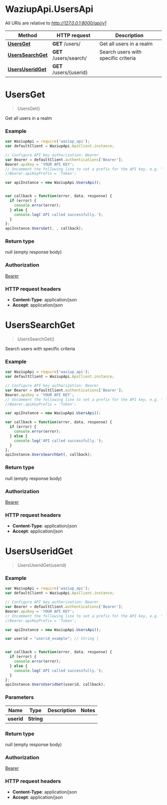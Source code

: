 # WaziupApi.UsersApi

All URIs are relative to *http://127.0.0.1:8000/api/v1*

Method | HTTP request | Description
------------- | ------------- | -------------
[**UsersGet**](UsersApi.md#UsersGet) | **GET** /users/ | Get all users in a realm
[**UsersSearchGet**](UsersApi.md#UsersSearchGet) | **GET** /users/search/ | Search users with specific criteria
[**UsersUseridGet**](UsersApi.md#UsersUseridGet) | **GET** /users/{userid} | 

<a name="UsersGet"></a>
# **UsersGet**
> UsersGet()

Get all users in a realm

### Example
```javascript
var WaziupApi = require('waziup_api');
var defaultClient = WaziupApi.ApiClient.instance;

// Configure API key authorization: Bearer
var Bearer = defaultClient.authentications['Bearer'];
Bearer.apiKey = 'YOUR API KEY';
// Uncomment the following line to set a prefix for the API key, e.g. "Token" (defaults to null)
//Bearer.apiKeyPrefix = 'Token';

var apiInstance = new WaziupApi.UsersApi();


var callback = function(error, data, response) {
  if (error) {
    console.error(error);
  } else {
    console.log('API called successfully.');
  }
};
apiInstance.UsersGet(, , callback);
```

### Return type

null (empty response body)

### Authorization

[Bearer](../README.md#Bearer)

### HTTP request headers

 - **Content-Type**: application/json
 - **Accept**: application/json


<a name="UsersSearchGet"></a>
# **UsersSearchGet**
> UsersSearchGet()

Search users with specific criteria

### Example
```javascript
var WaziupApi = require('waziup_api');
var defaultClient = WaziupApi.ApiClient.instance;

// Configure API key authorization: Bearer
var Bearer = defaultClient.authentications['Bearer'];
Bearer.apiKey = 'YOUR API KEY';
// Uncomment the following line to set a prefix for the API key, e.g. "Token" (defaults to null)
//Bearer.apiKeyPrefix = 'Token';

var apiInstance = new WaziupApi.UsersApi();

var callback = function(error, data, response) {
  if (error) {
    console.error(error);
  } else {
    console.log('API called successfully.');
  }
};
apiInstance.UsersSearchGet(, callback);
```
### Return type

null (empty response body)

### Authorization

[Bearer](../README.md#Bearer)

### HTTP request headers

 - **Content-Type**: application/json
 - **Accept**: application/json

<a name="UsersUseridGet"></a>
# **UsersUseridGet**
> UsersUseridGet(userid)



### Example
```javascript
var WaziupApi = require('waziup_api');
var defaultClient = WaziupApi.ApiClient.instance;

// Configure API key authorization: Bearer
var Bearer = defaultClient.authentications['Bearer'];
Bearer.apiKey = 'YOUR API KEY';
// Uncomment the following line to set a prefix for the API key, e.g. "Token" (defaults to null)
//Bearer.apiKeyPrefix = 'Token';

var apiInstance = new WaziupApi.UsersApi();

var userid = "userid_example"; // String | 


var callback = function(error, data, response) {
  if (error) {
    console.error(error);
  } else {
    console.log('API called successfully.');
  }
};
apiInstance.UsersUseridGet(userid, callback);
```

### Parameters

Name | Type | Description  | Notes
------------- | ------------- | ------------- | -------------
 **userid** | **String**|  | 

### Return type

null (empty response body)

### Authorization

[Bearer](../README.md#Bearer)

### HTTP request headers

 - **Content-Type**: application/json
 - **Accept**: application/json

